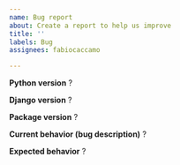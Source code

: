 ```yaml
---
name: Bug report
about: Create a report to help us improve
title: ''
labels: Bug
assignees: fabiocaccamo

---
```


**Python version**
?

**Django version**
?

**Package version**
?

**Current behavior (bug description)**
?

**Expected behavior**
?
